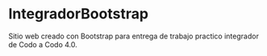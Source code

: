 # IntegradorBootstrap
Sitio web creado con Bootstrap para entrega de trabajo practico integrador de Codo a Codo 4.0.

